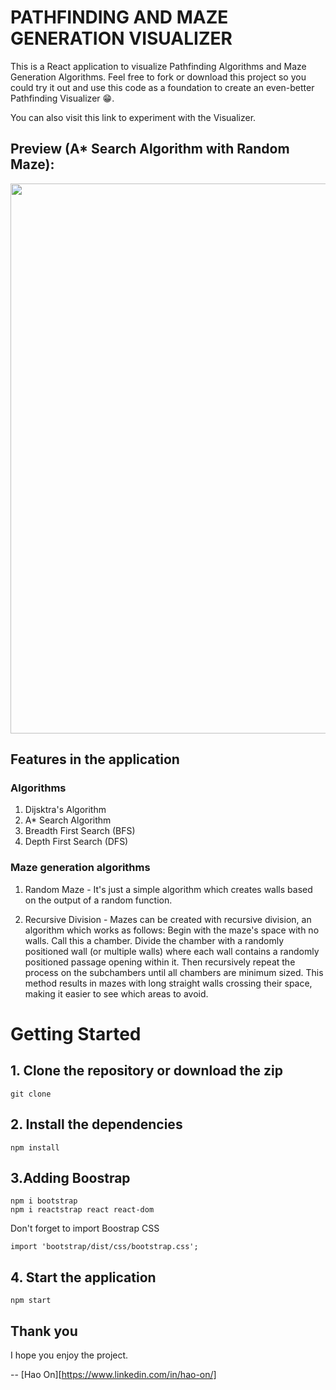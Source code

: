 # PATHFINDING AND MAZE GENERATION VISUALIZER
This is a React application to visualize Pathfinding Algorithms and Maze Generation Algorithms. Feel free to fork or download this project so you could try it out and use this code as a foundation to create an even-better Pathfinding Visualizer :grin:.

You can also visit this link to experiment with the Visualizer.

## Preview (A* Search Algorithm with Random Maze): 

<p align="center">
  <img src="test.gif" width="880">
</p>

## Features in the application
### Algorithms
1) Dijsktra's Algorithm
2) A* Search Algorithm
3) Breadth First Search (BFS)
4) Depth First Search (DFS)

### Maze generation algorithms
1) Random Maze - It's just a simple algorithm which creates walls based on the output of a random function.

2) Recursive Division - Mazes can be created with recursive division, an algorithm which works as follows: Begin with the maze's space with no walls. Call this a chamber. Divide the chamber with a randomly positioned wall (or multiple walls) where each wall contains a randomly positioned passage opening within it. Then recursively repeat the process on the subchambers until all chambers are minimum sized. This method results in mazes with long straight walls crossing their space, making it easier to see which areas to avoid.

# Getting Started
## 1. Clone the repository or download the zip
```
git clone 
```

## 2. Install the dependencies
```
npm install
```

## 3.Adding Boostrap
```
npm i bootstrap
npm i reactstrap react react-dom
```
Don't forget to import Boostrap CSS
```
import 'bootstrap/dist/css/bootstrap.css';
```

## 4. Start the application
```
npm start
```
## Thank you

I hope you enjoy the project.

-- [Hao On][https://www.linkedin.com/in/hao-on/]
